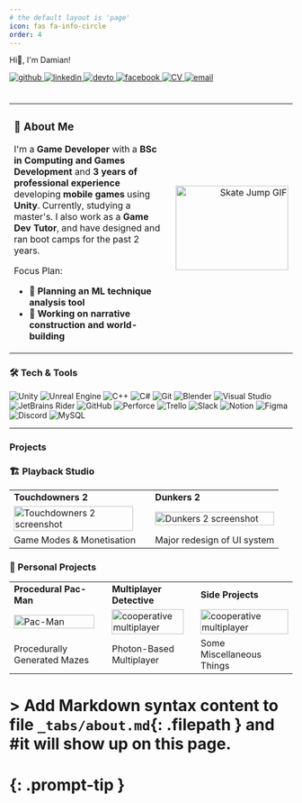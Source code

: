 ```yaml
---
# the default layout is 'page'
icon: fas fa-info-circle
order: 4
---
```

 Hi👋, I'm Damian!


<a href="https://github.com/DamianBogusStudios" target="_blank" rel="noopener noreferrer">
  <img src="https://img.shields.io/badge/github-%2324292e.svg?&style=for-the-badge&logo=github&logoColor=white" alt="github"/>
</a>
<a href="https://linkedin.com/in/dboguslawski" target="_blank" rel="noopener noreferrer">
  <img src="https://img.shields.io/badge/linkedin-%231E77B5.svg?&style=for-the-badge&logo=linkedin&logoColor=white" alt="linkedin" style="margin-bottom: 5px;" />
</a>
<a href="https://dev.to/" target="_blank" rel="noopener noreferrer">
  <img src="https://img.shields.io/badge/dev.to-%2308090A.svg?&style=for-the-badge&logo=dev.to&logoColor=white" alt="devto" style="margin-bottom: 5px;" />
</a>
<a href="https://www.facebook.com/damian.boguslawski.378" target="_blank" rel="noopener noreferrer">
  <img src="https://img.shields.io/badge/facebook-%232E87FB.svg?&style=for-the-badge&logo=facebook&logoColor=white" alt="facebook" style="margin-bottom: 5px;" />
</a>
<a href="https://github.com/YourUsername/YourRepositoryName/raw/main/cv.pdf" target="_blank" rel="noopener noreferrer">
  <img src="https://img.shields.io/badge/Download%20CV-8B22A6?&style=for-the-badge&logo=readthedocs&logoColor=white" alt="CV" style="margin-bottom: 5px;" />
</a>
<a href="mailto:damianb.gamedev@gmail.com" target="_blank" rel="noopener noreferrer">
  <img src="https://img.shields.io/badge/E--Mail-FE9103?style=for-the-badge&logo=gmail&logoColor=white" alt="email" style="margin-bottom: 5px;" />
</a>
<br></br>


<table width="100%" style="border: 0; border-collapse: collapse;">
<tr>
<td width="80%" valign="top">

### 🌟 About Me  

I'm a **Game Developer** with a **BSc in Computing and Games Development** and **3 years of professional experience** developing **mobile games** using **Unity**. Currently, studying a master's. I also work as a **Game Dev Tutor**, and have designed and ran boot camps for the past 2 years.

Focus Plan:
- **🤖 Planning an ML technique analysis tool**
- **📜 Working on narrative construction and world-building**


</td>
<td width="40%" align="right" valign="center">
<img src="https://media.giphy.com/media/fmMdxlVwsCmTtA4V6a/giphy.gif" alt="Skate Jump GIF" width="200" height="150" />
</td>
</tr>
</table>

### 🛠️ Tech & Tools 

<!-- Essentials -->
<img src="https://img.shields.io/badge/Unity-%23000000.svg?style=for-the-badge&logo=unity&logoColor=white" alt="Unity" /> <img src="https://img.shields.io/badge/Unreal%20Engine-%23313131.svg?style=for-the-badge&logo=unrealengine&logoColor=white" alt="Unreal Engine" />
<img src="https://img.shields.io/badge/C%2B%2B-%2300599C.svg?style=for-the-badge&logo=cplusplus&logoColor=white" alt="C++" />
<img src="https://img.shields.io/badge/C%23-%23239120.svg?style=for-the-badge&logo=csharp&logoColor=white" alt="C#" />
<img src="https://img.shields.io/badge/Git-%23F05033.svg?style=for-the-badge&logo=git&logoColor=white" alt="Git" />
<img src="https://img.shields.io/badge/Blender-%23F5792A.svg?style=for-the-badge&logo=blender&logoColor=white" alt="Blender" />
<img src="https://img.shields.io/badge/Visual%20Studio-%235C2D91.svg?style=for-the-badge&logo=visualstudio&logoColor=white" alt="Visual Studio" />
<img src="https://img.shields.io/badge/JetBrains%20Rider-%23F17171.svg?style=for-the-badge&logo=jetbrains&logoColor=white" alt="JetBrains Rider" />
<img src="https://img.shields.io/badge/GitHub-%2324292E.svg?style=for-the-badge&logo=github&logoColor=white" alt="GitHub" />
<img src="https://img.shields.io/badge/Perforce-%23001E4A.svg?style=for-the-badge&logo=perforce&logoColor=white" alt="Perforce" />
<img src="https://img.shields.io/badge/Trello-%23026AA7.svg?style=for-the-badge&logo=trello&logoColor=white" alt="Trello" />
<img src="https://img.shields.io/badge/Slack-%234A154B.svg?style=for-the-badge&logo=slack&logoColor=white" alt="Slack" />
<img src="https://img.shields.io/badge/Notion-%23000000.svg?style=for-the-badge&logo=notion&logoColor=white" alt="Notion" />
<img src="https://img.shields.io/badge/Figma-%23F24E1E.svg?style=for-the-badge&logo=figma&logoColor=white" alt="Figma" />
<img src="https://img.shields.io/badge/Discord-%235865F2.svg?style=for-the-badge&logo=discord&logoColor=white" alt="Discord" /> 
<img src="https://img.shields.io/badge/MySQL-%234479A1.svg?style=for-the-badge&logo=mysql&logoColor=white" alt="MySQL" />

---

### Projects  

### 🏗️  Playback Studio  
<table>
  <tr>
    <td><strong>Touchdowners 2</strong></td>
    <td><strong>Dunkers 2</strong></td>
  </tr>
  <tr>
    <td><img src="https://github.com/user-attachments/assets/09d22787-e3f8-4b6e-8503-c968270f5dfb" alt="Touchdowners 2 screenshot" width="95%"/> </td>
    <td><img src="https://github.com/user-attachments/assets/9c13cab7-4dfd-429b-8afe-3df9ace364e0" alt="Dunkers 2 screenshot" width="100%"/> </td>
  </tr>
  <tr>
    <td>Game Modes & Monetisation</td>
    <td>Major redesign of UI system</td>
  </tr>
</table>


### 🎨 Personal Projects 
<table>
  <tr>
    <td><strong>Procedural Pac-Man</strong></td>
    <td><strong>Multiplayer Detective</strong></td>
    <td><strong>Side Projects</strong></td>
  </tr>
  <tr>
    <td><img src="https://github.com/user-attachments/assets/532b4edd-c328-4702-8c42-083df5e95bad" alt="Pac-Man" width="95%"/></td>
    <td><img src="https://github.com/user-attachments/assets/52b6c5b8-96a0-4369-b2e2-01427987f51e" alt="cooperative multiplayer" width="95%"/></td>
    <td><img src="https://github.com/user-attachments/assets/a7429206-aed2-44d4-a586-0114a93b663d" alt="cooperative multiplayer" width="100%"/></td>
</td>
  </tr>
  <tr>
    <td>Procedurally Generated Mazes</td>
    <td>Photon-Based Multiplayer</td>
    <td>Some Miscellaneous Things</td>
  </tr>
</table>

# > Add Markdown syntax content to file `_tabs/about.md`{: .filepath } and #it will show up on this page.
# {: .prompt-tip }
